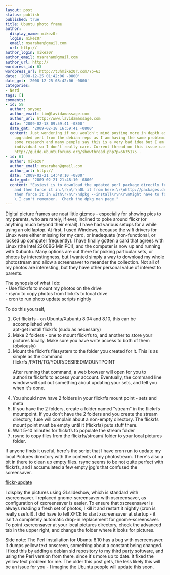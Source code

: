 ```yaml
---
layout: post
status: publish
published: true
title: Ubuntu photo frame
author:
  display_name: mikez0r
  login: mikez0r
  email: msarahan@gmail.com
  url: http://
author_login: mikez0r
author_email: msarahan@gmail.com
author_url: http://
wordpress_id: 63
wordpress_url: http://t3hmikez0r.com/?p=63
date: '2008-12-25 01:42:06 -0800'
date_gmt: '2008-12-25 08:42:06 -0800'
categories:
- Nerd
tags: []
comments:
- id: 59
  author: snypez
  author_email: tim@lavidamassage.com
  author_url: http://www.lavidamassage.com
  date: '2009-02-18 09:59:41 -0800'
  date_gmt: '2009-02-18 16:59:41 -0800'
  content: Just wondering if you wouldn't mind posting more in depth as to how you
    upgraded perl from the debian repo as I am having the same problem. I have done
    some research and many people say this is a very bad idea but I am a reckelss
    individual so I don't really care. Current thread on this issue can be found @
    http://guide.ubuntuforums.org/showthread.php?p=6675175 .
- id: 61
  author: mikez0r
  author_email: msarahan@gmail.com
  author_url: http://
  date: '2009-02-21 14:48:10 -0800'
  date_gmt: '2009-02-21 21:48:10 -0800'
  content: "Easiest is to download the updated perl package directly from debian,
    and then force it in.\r\n\r\nDL it from here:\r\nhttp://packages.debian.org/sid/perl\r\n\r\nand
    then force it in with\r\n\r\ndpkg --install\r\n\r\nMight have to force it somehow.
    \ I can't remember.  Check the dpkg man page."
---
```

<p>Digital picture frames are neat little gizmos - especially for showing pics to my parents, who are rarely, if ever, inclined to poke around flickr (or anything much beyond their email). I have had various setups for a while using an old laptop. At first, I used Windows, because the wifi drivers for Linux were either missing for my card, or inadequate (non-functional, or locked up computer frequently). I have finally gotten a card that agrees with Linux (the Intel 2200BG MiniPCI), and the computer is now up and running with Xubuntu. Many options are out there for picking particular sets, or photos by interestingness, but I wanted simply a way to download my whole photostream and allow a screensaver to meander the collection. Not all of my photos are interesting, but they have other personal value of interest to parents.</p>
<p>The synopsis of what I do:<br />
- Use flickrfs to mount my photos on the drive<br />
- rsync to copy photos from flickrfs to local drive<br />
- cron to run photo update scripts nightly</p>
<p>To do this yourself,</p>
<ol>
<li>Get flickrfs - on Ubuntu/Xubuntu 8.04 and 8.10, this can be accomplished with<br />
apt-get install flickrfs (sudo as necessary)</li>
<li>Make 2 folders - one to mount flickrfs to, and another to store your pictures locally. Make sure you have write access to both of them (obviously)</li>
<li>Mount the flickrfs filesystem to the folder you created for it. This is as simple as the command<br />
flickrfs /PATH/TO/YOUR/DESIRED/MOUNTPOINT</p>
<p>After running that command, a web browser will open for you to authorize flickrfs to access your account. Eventually, the command line window will spit out something about updating your sets, and tell you when it's done.</li>
<li>You should now have 2 folders in your flickrfs mount point - sets and meta</li>
<li>If you have the 2 folders, create a folder named "stream" in the flickrfs mountpoint. If you don't have the 2 folders and you create the stream directory, fuse will complain about a non-empty directory. The flickrfs mount point must be empty until it (flickrfs) puts stuff there.</li>
<li>Wait 5-10 minutes for flickrfs to populate the stream folder</li>
<li>rsync to copy files from the flickrfs/stream/ folder to your local pictures folder.</li>
</ol>
<p>If anyone finds it useful, here's the script that I have cron run to update my local Pictures directory with the contents of my photostream. There's also a bit in there to clean up empty files. rsync seems to be not quite perfect with flickrfs, and I accumulated a few empty jpg's that confused the screensaver.</p>
<p><a href="http://t3hmikez0r.com/wp-content/uploads/2008/12/flickr-update.sh">flickr-update</a></p>
<p>I display the pictures using GLslideshow, which is standard with xscreensaver. I replaced gnome-screensaver with xscreensaver, as configuration of xscreensaver is easier. To ensure that xscreensaver is always reading a fresh set of photos, I kill it and restart it nightly (cron is really useful!). I did have to tell XFCE to start xscreensaver at startup - it isn't a completely automatic drop-in replacement for gnome-screensaver. To point xscreensaver at your local pictures directory, check the advanced tab in the upper right, and change the folder where it looks for pictures.</p>
<p>Side note: The Perl installation for Ubuntu 8.10 has a bug with xscreensaver. It dumps yellow text onscreen, something about a constant being changed. I fixed this by adding a debian sid repository to my third party software, and using the Perl version from there, since it's more up to date. It fixed the yellow text problem for me. The older this post gets, the less likely this will be an issue for you - I imagine the Ubuntu people will update this soon.</p>
